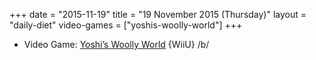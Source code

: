+++
date = "2015-11-19"
title = "19 November 2015 (Thursday)"
layout = "daily-diet"
video-games = ["yoshis-woolly-world"]
+++

<ul>
<li class="entry Video Game">Video Game: <a href="/video-games/yoshis-woolly-world">Yoshi’s Woolly World</a> {WiiU} /b/</li>
</ul>